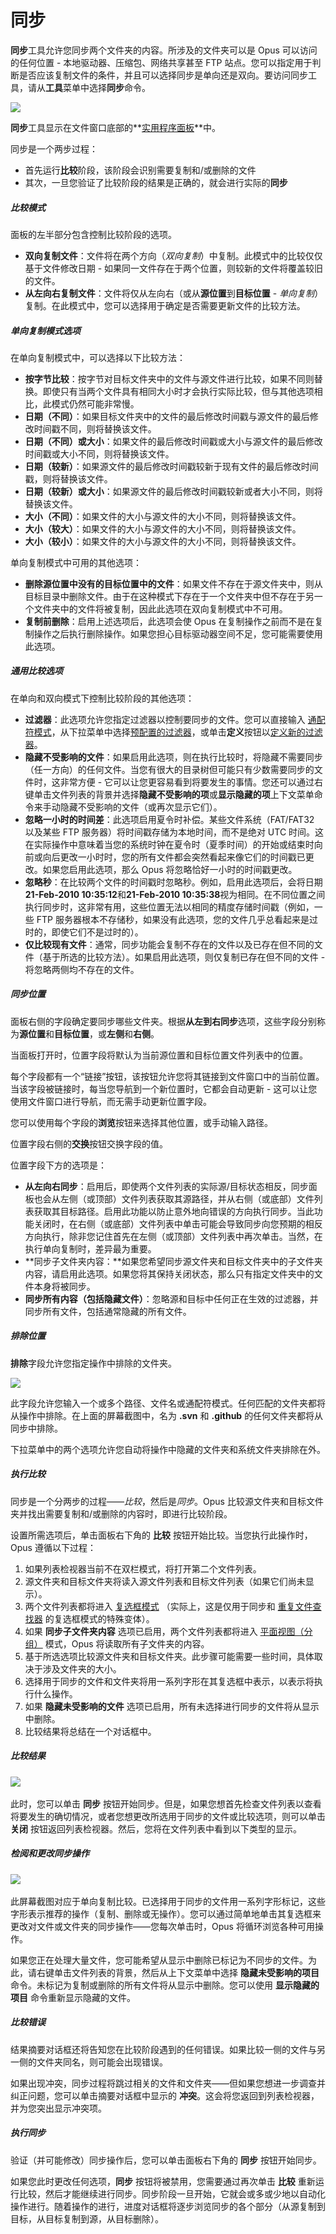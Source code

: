# 同步

**同步**工具允许您同步两个文件夹的内容。所涉及的文件夹可以是 Opus 可以访问的任何位置 - 本地驱动器、压缩包、网络共享甚至 FTP 站点。您可以指定用于判断是否应该复制文件的条件，并且可以选择同步是单向还是双向。要访问同步工具，请从**工具**菜单中选择**同步**命令。

![](/Manual/images/media/13/sync_-_panel.png)

**同步**工具显示在文件窗口底部的**[实用程序面板](/Manual/basic_concepts/the_lister/utility_panel.zh.md)**中。

同步是一个两步过程：

- 首先运行**比较**阶段，该阶段会识别需要复制和/或删除的文件
- 其次，一旦您验证了比较阶段的结果是正确的，就会进行实际的**同步**

##### 比较模式

面板的左半部分包含控制比较阶段的选项。

- **双向复制文件**：文件将在两个方向（*双向复制*）中复制。此模式中的比较仅仅基于文件修改日期 - 如果同一文件存在于两个位置，则较新的文件将覆盖较旧的文件。
- **从左向右复制文件**：文件将仅从左向右（或从**源位置**到**目标位置** - *单向复制*）复制。在此模式中，您可以选择用于确定是否需要更新文件的比较方法。

##### 单向复制模式选项

在单向复制模式中，可以选择以下比较方法：

- **按字节比较**：按字节对目标文件夹中的文件与源文件进行比较，如果不同则替换。即使只有当两个文件具有相同大小时才会执行实际比较，但与其他选项相比，此模式仍然可能非常慢。
- **日期（不同）**：如果目标文件夹中的文件的最后修改时间戳与源文件的最后修改时间戳不同，则将替换该文件。
- **日期（不同）或大小**：如果文件的最后修改时间戳或大小与源文件的最后修改时间戳或大小不同，则将替换该文件。
- **日期（较新）**：如果源文件的最后修改时间戳较新于现有文件的最后修改时间戳，则将替换该文件。
- **日期（较新）或大小**：如果源文件的最后修改时间戳较新或者大小不同，则将替换该文件。
- **大小（不同）**：如果文件的大小与源文件的大小不同，则将替换该文件。
- **大小（较大）**：如果文件的大小与源文件的大小不同，则将替换该文件。
- **大小（较小）**：如果文件的大小与源文件的大小不同，则将替换该文件。

单向复制模式中可用的其他选项：

- **删除源位置中没有的目标位置中的文件**：如果文件不存在于源文件夹中，则从目标目录中删除文件。由于在这种模式下存在于一个文件夹中但不存在于另一个文件夹中的文件将被复制，因此此选项在双向复制模式中不可用。
- **复制前删除**：启用上述选项后，此选项会使 Opus 在复制操作之前而不是在复制操作之后执行删除操作。如果您担心目标驱动器空间不足，您可能需要使用此选项。

##### 通用比较选项

在单向和双向模式下控制比较阶段的其他选项：

- **过滤器**：此选项允许您指定过滤器以控制要同步的文件。您可以直接输入 [通配符模式](/Manual/reference/wildcard_reference/pattern_matching_syntax.zh.md)，从下拉菜单中选择[预配置的过滤器](/Manual/preferences/preferences_categories/filtering_and_sorting/filters.zh.md)，或单击**定义**按钮以[定义新的过滤器](../../filtered_operations/README.zh.md)。
- **隐藏不受影响的文件**：如果启用此选项，则在执行比较时，将隐藏不需要同步（任一方向）的任何文件。当您有很大的目录树但可能只有少数需要同步的文件时，这非常方便 - 它可以让您更容易看到将要发生的事情。您还可以通过右键单击文件列表的背景并选择**隐藏不受影响的项**或**显示隐藏的项**上下文菜单命令来手动隐藏不受影响的文件（或再次显示它们）。
- **忽略一小时的时间差**：此选项启用夏令时补偿。某些文件系统（FAT/FAT32 以及某些 FTP 服务器）将时间戳存储为本地时间，而不是绝对 UTC 时间。这在实际操作中意味着当您的系统时钟在夏令时（夏季时间）的开始或结束时向前或向后更改一小时时，您的所有文件都会突然看起来像它们的时间戳已更改。如果您启用此选项，那么 Opus 将忽略恰好一小时的时间戳更改。
- **忽略秒**：在比较两个文件的时间戳时忽略秒。例如，启用此选项后，会将日期**21-Feb-2010 10:35:12**和**21-Feb-2010 10:35:38**视为相同。在不同位置之间执行同步时，这非常有用，这些位置无法以相同的精度存储时间戳（例如，一些 FTP 服务器根本不存储秒，如果没有此选项，您的文件几乎总看起来是过时的，即使它们不是过时的）。
- **仅比较现有文件**：通常，同步功能会复制不存在的文件以及已存在但不同的文件（基于所选的比较方法）。如果启用此选项，则仅复制已存在但不同的文件 - 将忽略两侧均不存在的文件。

##### 同步位置

面板右侧的字段确定要同步哪些文件夹。根据**从左到右同步**选项，这些字段分别称为**源位置**和**目标位置**，或**左侧**和**右侧**。

当面板打开时，位置字段将默认为当前源位置和目标位置文件列表中的位置。

每个字段都有一个“链接”按钮，该按钮允许您将其链接到文件窗口中的当前位置。当该字段被链接时，每当您导航到一个新位置时，它都会自动更新 - 这可以让您使用文件窗口进行导航，而无需手动更新位置字段。

您可以使用每个字段的**浏览**按钮来选择其他位置，或手动输入路径。

位置字段右侧的**交换**按钮交换字段的值。

位置字段下方的选项是：

- **从左向右同步**：启用后，即使两个文件列表的实际源/目标状态相反，同步面板也会从左侧（或顶部）文件列表获取其源路径，并从右侧（或底部）文件列表获取其目标路径。启用此功能以防止意外地向错误的方向执行同步。当此功能关闭时，在右侧（或底部）文件列表中单击可能会导致同步向您预期的相反方向执行，除非您记住首先在左侧（或顶部）文件列表中再次单击。当然，在执行单向复制时，差异最为重要。
- **同步子文件夹内容：**如果您希望同步源文件夹和目标文件夹中的子文件夹内容，请启用此选项。如果您将其保持关闭状态，那么只有指定文件夹中的文件本身将被同步。
- **同步所有内容（包括隐藏文件）**：忽略源和目标中任何正在生效的过滤器，并同步所有文件，包括通常隐藏的所有文件。

##### 排除位置

**排除**字段允许您指定操作中排除的文件夹。

![](/Manual/images/media/13/sync_exclude.png)

此字段允许您输入一个或多个路径、文件名或通配符模式。任何匹配的文件夹都将从操作中排除。在上面的屏幕截图中，名为 **.svn** 和 **.github** 的任何文件夹都将从同步中排除。

下拉菜单中的两个选项允许您自动将操作中隐藏的文件夹和系统文件夹排除在外。

##### 执行比较

同步是一个分两步的过程——*比较*，然后是*同步*。Opus 比较源文件夹和目标文件夹并找出需要复制和/或删除的内容时，即进行比较阶段。

设置所需选项后，单击面板右下角的 **比较** 按钮开始比较。当您执行此操作时，Opus 遵循以下过程：

1. 如果列表检视器当前不在双栏模式，将打开第二个文件列表。
2. 源文件夹和目标文件夹将读入源文件列表和目标文件列表（如果它们尚未显示）。
3. 两个文件列表都将进入 [复选框模式](/Manual/basic_concepts/selecting_files/selecting_with_the_mouse_and_keyboard/checkbox_mode.zh.md) （实际上，这是仅用于同步和 [重复文件查找器](/Manual/additional_functionality/duplicate_file_finder.zh.md) 的复选框模式的特殊变体）。
4. 如果 **同步子文件夹内容** 选项已启用，两个文件列表都将进入 [平面视图（分组）](/Manual/basic_concepts/flat_view.zh.md) 模式，Opus 将读取所有子文件夹的内容。
5. 基于所选选项比较源文件夹和目标文件夹。此步骤可能需要一些时间，具体取决于涉及文件夹的大小。
6. 选择用于同步的文件和文件夹将用一系列字形在其复选框中表示，以表示将执行什么操作。
7. 如果 **隐藏未受影响的文件** 选项已启用，所有未选择进行同步的文件将从显示中删除。
8. 比较结果将总结在一个对话框中。

##### 比较结果

![](/Manual/images/media/13/sync_-_compare1.png) 

此时，您可以单击 **同步** 按钮开始同步。但是，如果您想首先检查文件列表以查看将要发生的确切情况，或者您想更改所选用于同步的文件或比较选项，则可以单击 **关闭** 按钮返回列表检视器。然后，您将在文件列表中看到以下类型的显示。

##### 检阅和更改同步操作

  
![](/Manual/images/media/13/sync_-_file_list.png) 

此屏幕截图对应于单向复制比较。已选择用于同步的文件用一系列字形标记，这些字形表示推荐的操作（复制、删除或无操作）。您可以通过简单地单击其复选框来更改对文件或文件夹的同步操作——您每次单击时，Opus 将循环浏览各种可用操作。

如果您正在处理大量文件，您可能希望从显示中删除已标记为不同步的文件。为此，请右键单击文件列表的背景，然后从上下文菜单中选择 **隐藏未受影响的项目** 命令。未标记为复制或删除的所有文件将从显示中删除。您可以使用 **显示隐藏的项目** 命令重新显示隐藏的文件。

##### 比较错误

结果摘要对话框还将告知您在比较阶段遇到的任何错误。如果比较一侧的文件与另一侧的文件夹同名，则可能会出现错误。

如果出现冲突，同步过程将跳过相关的文件和文件夹——但如果您想进一步调查并纠正问题，您可以单击摘要对话框中显示的 **冲突**。这会将您返回到列表检视器，并为您突出显示冲突项。

##### 执行同步

验证（并可能修改）同步操作后，您可以单击面板右下角的 **同步** 按钮开始同步。

如果您此时更改任何选项，**同步** 按钮将被禁用，您需要通过再次单击 **比较** 重新运行比较，然后才能继续进行同步。同步阶段一旦开始，它就会或多或少地以自动化操作进行。随着操作的进行，进度对话框将逐步浏览同步的各个部分（从源复制到目标，从目标复制到源，从目标删除）。